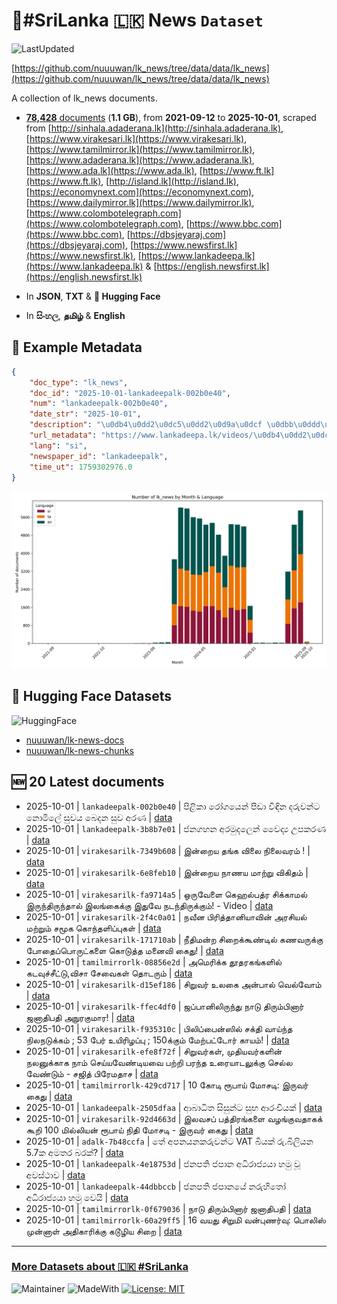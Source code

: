 # 📄#SriLanka 🇱🇰 News `Dataset`

![LastUpdated](https://img.shields.io/badge/last_updated-2025--10--01_13:03:55-green)

[https://github.com/nuuuwan/lk_news/tree/data/data/lk_news](https://github.com/nuuuwan/lk_news/tree/data/data/lk_news)

A collection of lk_news documents.

- [**78,428** documents](https://github.com/nuuuwan/lk_news/tree/data/data/lk_news) (**1.1 GB**), from **2021-09-12** to **2025-10-01**, scraped from [http://sinhala.adaderana.lk](http://sinhala.adaderana.lk), [https://www.virakesari.lk](https://www.virakesari.lk), [https://www.tamilmirror.lk](https://www.tamilmirror.lk), [https://www.adaderana.lk](https://www.adaderana.lk), [https://www.ada.lk](https://www.ada.lk), [https://www.ft.lk](https://www.ft.lk), [http://island.lk](http://island.lk), [https://economynext.com](https://economynext.com), [https://www.dailymirror.lk](https://www.dailymirror.lk), [https://www.colombotelegraph.com](https://www.colombotelegraph.com), [https://www.bbc.com](https://www.bbc.com), [https://dbsjeyaraj.com](https://dbsjeyaraj.com), [https://www.newsfirst.lk](https://www.newsfirst.lk), [https://www.lankadeepa.lk](https://www.lankadeepa.lk) & [https://english.newsfirst.lk](https://english.newsfirst.lk)

- In **JSON**, **TXT** & **🤗 Hugging Face**

- In **සිංහල**, **தமிழ்** & **English**

## 📝 Example Metadata

```json
{
    "doc_type": "lk_news",
    "doc_id": "2025-10-01-lankadeepalk-002b0e40",
    "num": "lankadeepalk-002b0e40",
    "date_str": "2025-10-01",
    "description": "\u0db4\u0dd2\u0dc5\u0dd2\u0d9a\u0dcf \u0dbb\u0ddd\u0d9c\u0dba\u0dd9\u0db1\u0dca \u0db4\u0dd3\u0da9\u0dcf \u0dc0\u0dd2\u0db3\u0dd2\u0db1  \u0daf\u0dbb\u0dd4\u0dc0\u0db1\u0dca\u0da7  \u0db1\u0ddc\u0db8\u0dd2\u0dbd\u0dda  \u0dc3\u0dd4\u0dc0\u0dba  \u0db6\u0dd9\u0daf\u0db1 \u0dc3\u0dd4\u0dc0 \u0d85\u0dbb\u0dab",
    "url_metadata": "https://www.lankadeepa.lk/videos/\u0db4\u0dd2\u0dc5\u0dd2\u0d9a\u0dcf-\u0dbb\u0ddd\u0d9c\u0dba\u0dd9\u0db1\u0dca-\u0db4\u0dd3\u0da9\u0dcf-\u0dc0\u0dd2\u0db3\u0dd2\u0db1--\u0daf\u0dbb\u0dd4\u0dc0\u0db1\u0dca\u0da7--\u0db1\u0ddc\u0db8\u0dd2\u0dbd\u0dda--\u0dc3\u0dd4\u0dc0\u0dba--\u0db6\u0dd9\u0daf\u0db1-\u0dc3\u0dd4\u0dc0-\u0d85\u0dbb\u0dab/12-680566",
    "lang": "si",
    "newspaper_id": "lankadeepalk",
    "time_ut": 1759302976.0
}
```

![Chart](https://raw.githubusercontent.com/nuuuwan/lk_news/refs/heads/data/data/lk_news/docs_by_month_and_lang.png)

## 🤗 Hugging Face Datasets

![HuggingFace](https://img.shields.io/badge/-HuggingFace-FDEE21?style=for-the-badge&logo=HuggingFace)

- [nuuuwan/lk-news-docs](https://huggingface.co/datasets/nuuuwan/lk-news-docs)
- [nuuuwan/lk-news-chunks](https://huggingface.co/datasets/nuuuwan/lk-news-chunks)

## 🆕 20 Latest documents

- 2025-10-01 | `lankadeepalk-002b0e40` | පිළිකා රෝගයෙන් පීඩා විඳින  දරුවන්ට  නොමිලේ  සුවය  බෙදන සුව අරණ | [data](https://github.com/nuuuwan/lk_news/tree/data/data/lk_news/2020s/2025/2025-10-01-lankadeepalk-002b0e40)
- 2025-10-01 | `lankadeepalk-3b8b7e01` | ජනගහන අරමුදලෙන් වෛද්‍ය උපකරණ | [data](https://github.com/nuuuwan/lk_news/tree/data/data/lk_news/2020s/2025/2025-10-01-lankadeepalk-3b8b7e01)
- 2025-10-01 | `virakesarilk-7349b608` | இன்றைய தங்க விலை நிலைவரம் ! | [data](https://github.com/nuuuwan/lk_news/tree/data/data/lk_news/2020s/2025/2025-10-01-virakesarilk-7349b608)
- 2025-10-01 | `virakesarilk-6e8feb10` | இன்றைய நாணய மாற்று விகிதம் | [data](https://github.com/nuuuwan/lk_news/tree/data/data/lk_news/2020s/2025/2025-10-01-virakesarilk-6e8feb10)
- 2025-10-01 | `virakesarilk-fa9714a5` | ஒருவேளை கெஹல்பத்ர சிக்காமல் இருந்திருந்தால் இலங்கைக்கு இதுவே நடந்திருக்கும்! - Video | [data](https://github.com/nuuuwan/lk_news/tree/data/data/lk_news/2020s/2025/2025-10-01-virakesarilk-fa9714a5)
- 2025-10-01 | `virakesarilk-2f4c0a01` | நவீன பிரித்தானியாவின் அரசியல் மற்றும் சமூக கொந்தளிப்புகள் | [data](https://github.com/nuuuwan/lk_news/tree/data/data/lk_news/2020s/2025/2025-10-01-virakesarilk-2f4c0a01)
- 2025-10-01 | `virakesarilk-171710ab` | நீதிமன்ற சிறைக்கூண்டில் கணவருக்கு போதைப்பொருட்களை கொடுத்த மனைவி கைது! | [data](https://github.com/nuuuwan/lk_news/tree/data/data/lk_news/2020s/2025/2025-10-01-virakesarilk-171710ab)
- 2025-10-01 | `tamilmirrorlk-08856e2d` | அமெரிக்க தூதரகங்களில் கடவுச்சீட்டு,விசா சேவைகள் தொடரும் | [data](https://github.com/nuuuwan/lk_news/tree/data/data/lk_news/2020s/2025/2025-10-01-tamilmirrorlk-08856e2d)
- 2025-10-01 | `virakesarilk-d15ef186` | சிறுவர் உலகை அன்பால் வெல்வோம் | [data](https://github.com/nuuuwan/lk_news/tree/data/data/lk_news/2020s/2025/2025-10-01-virakesarilk-d15ef186)
- 2025-10-01 | `virakesarilk-ffec4df0` | ஜப்பானிலிருந்து நாடு திரும்பினார் ஜனாதிபதி அநுரகுமார! | [data](https://github.com/nuuuwan/lk_news/tree/data/data/lk_news/2020s/2025/2025-10-01-virakesarilk-ffec4df0)
- 2025-10-01 | `virakesarilk-f935310c` | பிலிப்பைன்ஸில் சக்தி வாய்ந்த நிலநடுக்கம் ; 53 பேர் உயிரிழப்பு ; 150க்கும் மேற்பட்டோர் காயம்! | [data](https://github.com/nuuuwan/lk_news/tree/data/data/lk_news/2020s/2025/2025-10-01-virakesarilk-f935310c)
- 2025-10-01 | `virakesarilk-efe8f72f` | சிறுவர்கள், முதியவர்களின் நலனுக்காக நாம் செய்யவேண்டியவை பற்றி பரந்த உரையாடலுக்கு செல்ல வேண்டும் - சஜித் பிரேமதாச | [data](https://github.com/nuuuwan/lk_news/tree/data/data/lk_news/2020s/2025/2025-10-01-virakesarilk-efe8f72f)
- 2025-10-01 | `tamilmirrorlk-429cd717` | 10  கோடி ரூபாய் மோசடி:  இருவர் கைது | [data](https://github.com/nuuuwan/lk_news/tree/data/data/lk_news/2020s/2025/2025-10-01-tamilmirrorlk-429cd717)
- 2025-10-01 | `lankadeepalk-2505dfaa` | ආබාධිත සිසුන්ට සුභ ආරංචියක් | [data](https://github.com/nuuuwan/lk_news/tree/data/data/lk_news/2020s/2025/2025-10-01-lankadeepalk-2505dfaa)
- 2025-10-01 | `virakesarilk-92d4663d` | இலவசப் பத்திரங்களை வழங்குவதாகக் கூறி 100 மில்லியன் ரூபாய் நிதி மோசடி - இருவர் கைது | [data](https://github.com/nuuuwan/lk_news/tree/data/data/lk_news/2020s/2025/2025-10-01-virakesarilk-92d4663d)
- 2025-10-01 | `adalk-7b48ccfa` | තේ අපනයනකරුවන්ට VAT බියක් රු.බිලියන 5.7ක අමතර බරක්? | [data](https://github.com/nuuuwan/lk_news/tree/data/data/lk_news/2020s/2025/2025-10-01-adalk-7b48ccfa)
- 2025-10-01 | `lankadeepalk-4e18753d` | ජනපති ජපාන අධිරාජ්‍යයා හමු වූ අවස්ථාව | [data](https://github.com/nuuuwan/lk_news/tree/data/data/lk_news/2020s/2025/2025-10-01-lankadeepalk-4e18753d)
- 2025-10-01 | `lankadeepalk-44dbbccb` | ජනපති ජපානයේ නරුහිතෝ අධිරාජ්‍යයා හමු වෙයි | [data](https://github.com/nuuuwan/lk_news/tree/data/data/lk_news/2020s/2025/2025-10-01-lankadeepalk-44dbbccb)
- 2025-10-01 | `tamilmirrorlk-0f679036` | நாடு திரும்பினார் ஜனாதிபதி | [data](https://github.com/nuuuwan/lk_news/tree/data/data/lk_news/2020s/2025/2025-10-01-tamilmirrorlk-0f679036)
- 2025-10-01 | `tamilmirrorlk-60a29ff5` | 16 வயது சிறுமி வன்புணர்வு: பொலிஸ் முன்னாள் அதிகாரிக்கு கடூழிய சிறை | [data](https://github.com/nuuuwan/lk_news/tree/data/data/lk_news/2020s/2025/2025-10-01-tamilmirrorlk-60a29ff5)

---

### [More Datasets about 🇱🇰 #SriLanka](https://github.com/nuuuwan/lk_datasets)

![Maintainer](https://img.shields.io/badge/maintainer-nuuuwan-red)
![MadeWith](https://img.shields.io/badge/made_with-python-blue)
[![License: MIT](https://img.shields.io/badge/License-MIT-yellow.svg)](https://opensource.org/licenses/MIT)
